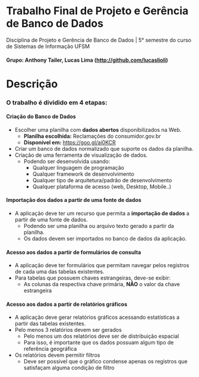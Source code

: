 # Trabalho Final de Projeto e Gerência de Banco de Dados
Disciplina de Projeto e Gerência de Banco de Dados | 5° semestre do curso de Sistemas de Informação UFSM
#### Grupo: Anthony Tailer, Lucas Lima (http://github.com/lucaslioli)

# Descrição

### O trabalho é dividido em 4 etapas:

#### Criação do Banco de Dados

* Escolher uma planilha com **dados abertos** disponibilizados na Web.
	- **Planilha escolhida:** Reclamações do consumidor.gov.br
	- **Disponível em:** https://goo.gl/ai0KCR  
* Criar um banco de dados normalizado que suporte os dados da planilha.
* Criação de uma ferramenta de visualização de dados.
	- Podendo ser desenvolvida usando:
		+ Qualquer linguagem de programação
		+ Qualquer framework de desenvolvimento
		+ Qualquer tipo de arquitetura/padrão de desenvolvimento
		+ Qualquer plataforma de acesso (web, Desktop, Mobile..)
			
#### Importação dos dados a partir de uma fonte de dados

- A aplicação deve ter um recurso que permita a **importação de dados** a partir de uma fonte de dados.
	+ Podendo ser uma planilha ou arquivo texto gerado a partir da planilha.
	+ Os dados devem ser importados no banco de dados da aplicação.

#### Acesso aos dados a partir de formulários de consulta

- A aplicação deve ter formulários que permitam navegar pelos registros de cada uma das tabelas existentes.
- Para tabelas que possuem chaves estrangeiras, deve-se exibir:
	+ As colunas da respectiva chave primária, **NÃO** o valor da chave estrangeira

#### Acesso aos dados a partir de relatórios gráficos

- A aplicação deve gerar relatórios gráficos acessando estatísticas a partir das tabelas existentes.
- Pelo menos 3 relatórios devem ser gerados
	+ Pelo menos um dos relatórios deve ser de distribuição espacial
	+ Para isso, é importante que os dados possuam algum tipo de referência geográfica
- Os relatórios devem permitir filtros
	+ Deve ser possível que o gráfico condense apenas os registros que satisfaçam alguma condição de filtro

